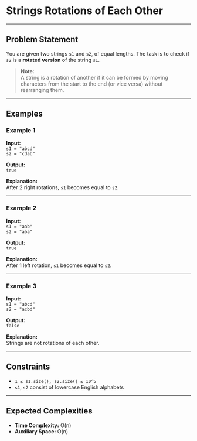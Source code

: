 # Strings Rotations of Each Other

---

## Problem Statement

You are given two strings `s1` and `s2`, of equal lengths. The task is to check if `s2` is a **rotated version** of the string `s1`.

> **Note:**  
> A string is a rotation of another if it can be formed by moving characters from the start to the end (or vice versa) without rearranging them.

---

## Examples

### Example 1

**Input:**  
`s1 = "abcd"`  
`s2 = "cdab"`  

**Output:**  
`true`  

**Explanation:**  
After 2 right rotations, `s1` becomes equal to `s2`.

---

### Example 2

**Input:**  
`s1 = "aab"`  
`s2 = "aba"`  

**Output:**  
`true`  

**Explanation:**  
After 1 left rotation, `s1` becomes equal to `s2`.

---

### Example 3

**Input:**  
`s1 = "abcd"`  
`s2 = "acbd"`  

**Output:**  
`false`  

**Explanation:**  
Strings are not rotations of each other.

---

## Constraints

- `1 ≤ s1.size(), s2.size() ≤ 10^5`
- `s1`, `s2` consist of lowercase English alphabets

---

## Expected Complexities

- **Time Complexity:** O(n)  
- **Auxiliary Space:** O(n)
